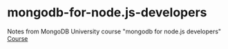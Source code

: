 # mongodb-for-node.js-developers
Notes from MongoDB University course "mongodb for node.js developers"
[Course](https://university.mongodb.com/courses/M101JS/about)
